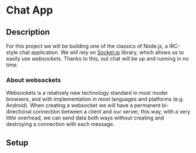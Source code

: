 # Chat App

## Description
For this project we will be building one of the classics of Node.js, a IRC-style chat application. We will rely on [Socket.io](https://socket.io) library, which allows us to easily use _websockets_. Thanks to this, out chat will be up and running in no time.

### About websockets
Websockets is a relatively new technology standard in most moder browsers, and with implementation in most languages and platforms (e.g. Android). When creating a websocket we will have a permanent bi-directional connection between a client and our server, this way, with a very little overhead, we can send data both ways without creating and destroying a connection with each message.




## Setup
